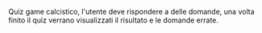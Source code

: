 Quiz game calcistico, l'utente deve rispondere a delle domande, una volta finito il quiz verrano visualizzati il risultato e le domande errate.
